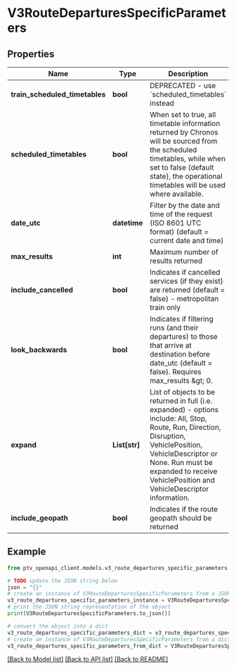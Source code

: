 # V3RouteDeparturesSpecificParameters


## Properties

Name | Type | Description | Notes
------------ | ------------- | ------------- | -------------
**train_scheduled_timetables** | **bool** | DEPRECATED - use &#x60;scheduled_timetables&#x60; instead | [optional] 
**scheduled_timetables** | **bool** | When set to true, all timetable information returned by Chronos will be sourced from the scheduled timetables,  while when set to false (default state), the operational timetables will be used where available. | [optional] 
**date_utc** | **datetime** | Filter by the date and time of the request (ISO 8601 UTC format) (default &#x3D; current date and time) | [optional] 
**max_results** | **int** | Maximum number of results returned | [optional] 
**include_cancelled** | **bool** | Indicates if cancelled services (if they exist) are returned (default &#x3D; false) - metropolitan train only | [optional] 
**look_backwards** | **bool** | Indicates if filtering runs (and their departures) to those that arrive at destination before date_utc (default &#x3D; false). Requires max_results &amp;gt; 0. | [optional] 
**expand** | **List[str]** | List of objects to be returned in full (i.e. expanded) - options include: All, Stop, Route, Run, Direction, Disruption, VehiclePosition, VehicleDescriptor or None.  Run must be expanded to receive VehiclePosition and VehicleDescriptor information. | [optional] 
**include_geopath** | **bool** | Indicates if the route geopath should be returned | [optional] 

## Example

```python
from ptv_openapi_client.models.v3_route_departures_specific_parameters import V3RouteDeparturesSpecificParameters

# TODO update the JSON string below
json = "{}"
# create an instance of V3RouteDeparturesSpecificParameters from a JSON string
v3_route_departures_specific_parameters_instance = V3RouteDeparturesSpecificParameters.from_json(json)
# print the JSON string representation of the object
print(V3RouteDeparturesSpecificParameters.to_json())

# convert the object into a dict
v3_route_departures_specific_parameters_dict = v3_route_departures_specific_parameters_instance.to_dict()
# create an instance of V3RouteDeparturesSpecificParameters from a dict
v3_route_departures_specific_parameters_from_dict = V3RouteDeparturesSpecificParameters.from_dict(v3_route_departures_specific_parameters_dict)
```
[[Back to Model list]](../README.md#documentation-for-models) [[Back to API list]](../README.md#documentation-for-api-endpoints) [[Back to README]](../README.md)


